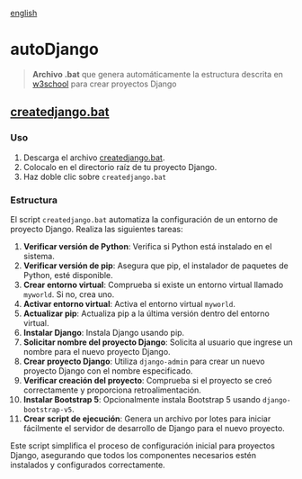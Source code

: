 [english](README.md)

# autoDjango

> **Archivo .bat** que genera automáticamente la estructura descrita en [w3school](https://www.w3schools.com/django/) para crear proyectos Django

## [createdjango.bat](/src/createdjango.bat)

### **Uso**

1. Descarga el archivo [createdjango.bat](/src/createdjango.bat).
2. Colocalo  en el directorio raíz de tu proyecto Django.
3. Haz doble clic sobre `createdjango.bat` 

### **Estructura**

El script `createdjango.bat` automatiza la configuración de un entorno de proyecto Django. Realiza las siguientes tareas:

1. **Verificar versión de Python**: Verifica si Python está instalado en el sistema.
2. **Verificar versión de pip**: Asegura que pip, el instalador de paquetes de Python, esté disponible.
3. **Crear entorno virtual**: Comprueba si existe un entorno virtual llamado `myworld`. Si no, crea uno.
4. **Activar entorno virtual**: Activa el entorno virtual `myworld`.
5. **Actualizar pip**: Actualiza pip a la última versión dentro del entorno virtual.
6. **Instalar Django**: Instala Django usando pip.
7. **Solicitar nombre del proyecto Django**: Solicita al usuario que ingrese un nombre para el nuevo proyecto Django.
8. **Crear proyecto Django**: Utiliza `django-admin` para crear un nuevo proyecto Django con el nombre especificado.
9. **Verificar creación del proyecto**: Comprueba si el proyecto se creó correctamente y proporciona retroalimentación.
10. **Instalar Bootstrap 5**: Opcionalmente instala Bootstrap 5 usando `django-bootstrap-v5`.
11. **Crear script de ejecución**: Genera un archivo por lotes para iniciar fácilmente el servidor de desarrollo de Django para el nuevo proyecto.

Este script simplifica el proceso de configuración inicial para proyectos Django, asegurando que todos los componentes necesarios estén instalados y configurados correctamente.